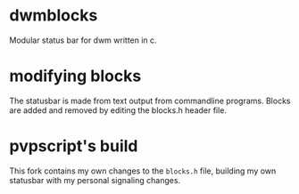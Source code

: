 # dwmblocks
Modular status bar for dwm written in c.
# modifying blocks
The statusbar is made from text output from commandline programs.
Blocks are added and removed by editing the blocks.h header file.
# pvpscript's build
This fork contains my own changes to the `blocks.h` file, building my own statusbar with my personal signaling changes.
